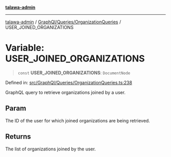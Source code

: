 [**talawa-admin**](../../../../README.md)

***

[talawa-admin](../../../../README.md) / [GraphQl/Queries/OrganizationQueries](../README.md) / USER\_JOINED\_ORGANIZATIONS

# Variable: USER\_JOINED\_ORGANIZATIONS

> `const` **USER\_JOINED\_ORGANIZATIONS**: `DocumentNode`

Defined in: [src/GraphQl/Queries/OrganizationQueries.ts:238](https://github.com/gautam-divyanshu/talawa-admin/blob/619e831a8e34de2906df3277eb6df8b5309fb2fc/src/GraphQl/Queries/OrganizationQueries.ts#L238)

GraphQL query to retrieve organizations joined by a user.

## Param

The ID of the user for which joined organizations are being retrieved.

## Returns

The list of organizations joined by the user.
